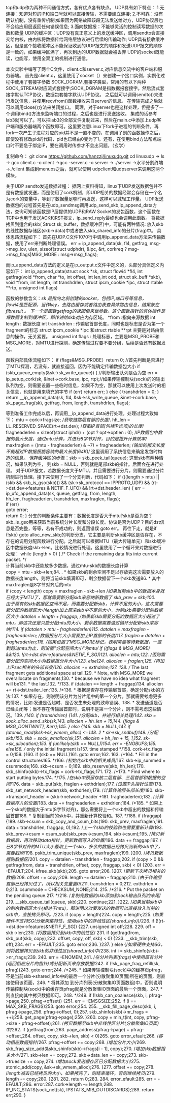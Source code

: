 tcp和udp作为两种不同通信方式，各有优点各有缺点。
UDP具有如下特点：
1.无连接：知道对短的IP和端口号就可以直接传输，不需要建立连接;
2.不可靠：没有确认机制，没有重传机制;如果因为网络故障该段无法发送给对方，UDP协议层也不会给应用层返回任何错误信息;
3.面向数据报：不能够灵活的控制读写数据的次数和数量
UDP的缓冲区：UDP没有真正意义上的发送缓冲区，调用sendto会直接交给内核，由内核将数据传给网络层协议进行后续的传输动作;
UDP具有接收缓冲区，但是这个接收缓冲区不能保证收到的UDP报文的顺序和发送UDP报文的顺序是一致的，如果缓冲区满了，再次到达的UDP数据就会被丢弃
UDP的socket既能读，也能写，使用全双工的机制进行通信。

本次实验中编写了两个C文件，client.c和server.c,对应信息交流中的客户端和服务器端。
首先是client.c，这里使用了socket（）来创建一个接口实例，实例化过程中使用了套接字参数 SOCK_DGRAM,套接字类型，常用的有以下两种SOCK_STREAM对应流式套接字;SOCK_DGRAM是指数据报套接字。然后流式套接字默认TCP协议，数据包套接字默认UDP协议。
之后就可以调用sendto()来进行发送信息，并使用recvfrom()函数接收来自server的信息。
在传输完成之后就可以调用close()方法来关闭接口。
同理，对于server也是这样处理，但是多了一个调用bind()方法来监听端口的过程，之后也是进行发送接收。
集成的话参考lab3就可以了。可以把lab3的全部文件复制过来，然后在main.c中添加上udp客户端和服务器端两个函数即可。这里要注意Linux下fork子进程的判断条件，再fork一次产生子进程对应的pid并不是一直不变的，在调用了别的函数操作之后，即使没有修改pid的代码，pid也已经由0变为了1。还有，在使用bind方法帮点端口时不要急于绑定IP，要在调用时传参才不会出问题。（玄学）

 复制命令： git clone https://github.com/hanzzj/linuxudp.git
 cd linuxudp -> ls -> gcc client.c -o cilent ->gcc -server.c -o server -> ./server ->水平分割终端 ->./client
 集成到menuos之后，就可以使用 udpclient和udpserver来调用这两个模块。
 
 
 关于UDP sendto发送数据过程：
 据网上资料得知，linux下UDP发送数据包并不是有数据就发送，而是使用了cork机制，即UDP相关的数据经常会存储在一个名为cork的变量中，等到了数据量足够时再发送，这样可以减轻工作量。
 UDP发送数据包的过程首先是在udp_sendmsg调用udp_send_skb,ip_append_data方法，查询可知该函数是IP层提供的UDP和RAW Socket的发包函数，这个函数在TCP中也用于发送ACK和RST报文，ip_send_reply最终也会调用此函数。
 将数据拷贝到适合的skb( Struct sk_buffer，数据缓冲区)中，可能有两种情况: 放入skb的线性数据存储区(skb->data)中或者放入skb_shared_info的分片(frag)中。
 具体思路流程如下：
 首先在UDP.C文件1070行中调用ip_append_data方法来传输数据，使用了err来判断处理错误。
 err = ip_append_data(sk, fl4, getfrag, msg->msg_iov, ulen,
		     sizeof(struct udphdr), &ipc, &rt,
		     corkreq ? msg->msg_flags|MSG_MORE : msg->msg_flags);
  
 而ip_append_data方法的定义是在ip_output.c文件中定义的，头部分具体定义内容如下：
 int ip_append_data(struct sock *sk, struct flowi4 *fl4,
		   int getfrag(void *from, char *to, int offset, int len,int odd, struct sk_buff *skb),
		   void *from, int length, int transhdrlen,
		   struct ipcm_cookie *ipc, struct rtable **rtp,
	    unsigned int flags)
     
 函数的参数含义：*sk 是指向之前创建的socket，包括IP,端口号等信息，     
              flowi4是匹配源，当作key，去路由缓存或者路由表查具体路由信息，结果放在fibresult 。
              下一个是函数getfrag的返回值来做参数。这个函数指针的具体操作是将数据复制到缓冲区，即传递给*skb对应内存区域。
               *from :指向来源数据 
              int length : 数据长度
              int transhdrlen : 传输层首部长度，同时也是标志是否为第一个fragment的标志
              struct ipcm_cookie *ipc 和struct rtable **rpt 主要是对路由信息的操作，无关紧要。 
              unsigned int flags : 处理标志，主要是MSG_PROBE和MSG_MORE，对MTU进行探测，确定传输过程要不要分组，后续是否还有数据发送。
              
函数内部具体流程如下：
if (flags&MSG_PROBE）return 0; //首先判断是否进行了MTU探测，若没有，就直接返回，因为不能确定传输数据包大小
if (skb_queue_empty(&sk->sk_write_queue)) {  //判断输出队列是否为空
	err = ip_setup_cork(sk, &inet->cork.base, ipc, rtp);//如果传输控制块(sock)的的输出队列为空，则需要设置一些临时信息，如果不为空，那就可以使用上次发送时的相关信息，也就是用来填充的字节
if (err)
		return err;
	} else {
		transhdrlen = 0;
	}
return __ip_append_data(sk, fl4, &sk->sk_write_queue, &inet->cork.base,
				sk_page_frag(sk), getfrag,
				from, length, transhdrlen, flags);
    
 等到准备工作完成以后，再调用__ip_append_data进行处理。处理过程大致如下：
 mtu = cork->fragsize; /*获取链路层首部的长度*/.     hh_len = LL_RESERVED_SPACE(rt->dst.dev);  /*获取IP首部(包括IP选项)的长度*/     fragheaderlen = sizeof(struct iphdr) + (opt ? opt->optlen : 0);    /*IP数据包中数据的最大长度，通过mtu计算，并进行8字节对齐，目的是提升计算效率*/     maxfraglen = ((mtu - fragheaderlen) & ~7) + fragheaderlen;    /*输出的报文长度不能超过IP数据报能容纳的最大长度(64K)*/
 这里调用了系统信息来确定发包时构造的信息。
 保存缓冲区的步骤：skb = skb_peek_tail(queue); 
 这里skb有两种情况，如果队列为空， 则skb = NULL，否则就是尾部skb的指针。后面会在进行处理。
 对于UDP报文，若数据长度大于MTU，并且需要进行分片，则需要通过分片机制进行处理。接下来使用了一个分支判断，代码如下：
 if (((length > mtu) || (skb && skb_is_gso(skb))) &&	    (sk->sk_protocol == IPPROTO_UDP) &&	    (rt->dst.dev->features & NETIF_F_UFO) && !rt->dst.header_len)
 {      err = ip_ufo_append_data(sk, queue, getfrag, from, length,				
        hh_len, fragheaderlen, transhdrlen,					 maxfraglen, flags);		
	if (err)			
	  goto error;		
	return 0;	}
分支的判断条件主要有：数据长度是否大于mtu?skb是否为空？skb_is_gso用来获取当前系统分片长度和分段长度。协议是否为UDP？目的dst信息是否完整，等等，若有不成功的，则返回错误 goto err。
再往下走，就是if (!skb)	goto alloc_new_skb;的判断分支，它主要是判断skb缓冲区是否存在，不存在的调用分配函数进行分配。之后就可以根据MTU（最大传输单元）和skb缓冲区中数据长度skb->len。比较情况进行处理。这里使用了一个循环来对数据进行处理：
while (length > 0) {         /* Check if the remaining data fits into current packet. */       
计算当前skb中还能放多少数据，通过mtu-skb的数据长度计算         
copy = mtu - skb->len;84.        .         * 如果skb的剩余空间不足以存放完这次需要放入的数据长度length，则将当前skb填满即可，剩余数据留下一个skb发送86.          * 其中maxfraglen是8字节对齐后的mtu         
if (copy < length)             copy = maxfraglen - skb->len        /*如果当前skb中的数据本身就已经大于MTU了，那就需要新分配skb来容纳新数据了          skb_prev = skb;100.                     
由于原有的skb数据区空间不足，而需要分配新skb，计算不足的大小，这次需要新分配的数据区大小length加上原来skb中不足的大小，为新skb需要分配的数据区大小                     datalen = length + fraggap;                  /*如果新skb需要分配的数据区大小超过了mtu，那这次还是只能分配mtu的大小，剩余数据需要通过循环分配新skb来容纳*/114.                     if (datalen > mtu - fragheaderlen)115.                         datalen = maxfraglen - fragheaderlen;                    /*数据报分片大小需要加上IP首部的长度*/117.                     fraglen = datalen + fragheaderlen;118.                     /*如果设置了MSG_MORE标记，表明需要等待新数据，一直到超过mtu为止，则设置"分配空间大小"为mtu*/                     if ((flags & MSG_MORE) &&120.                      !(rt->dst.dev->features&NETIF_F_SG))121.                         alloclen = mtu;122.                     /*否则需要分配的空间大小为数据报分片大小*/123.                     else124.                         alloclen = fraglen;125.                     /*再加上IPsec相关的头部长度*/126.                     alloclen += exthdrlen;127.          128.                     /* The last fragment gets additional space at tail.129.                      * Note, with MSG_MORE we overallocate on fragments,130.                      * because we have no idea what fragment will be131.                      * the last.132.                      */133.                     if (datalen == length + fraggap)134.                         alloclen += rt->dst.trailer_len;135.                     /*136.                      * 根据是否存在传输层首部，确定分配skb的方法:137.                      * 如果存在，则说明该分片为分片组中的第一个分片，那就需要考虑更多的情况，比如:发送是否超时、是否发生未处理的致命错误、138.                      * 发送通道是否已经关闭等；当不存在传输层首部时，说明不是第一个分片，则不需考虑这些情况。139.                      */140.                     if (transhdrlen) {141.                         /*分配skb，并进行相关处理*/142.                         skb = sock_alloc_send_skb(sk,143.                                 alloclen + hh_len + 15,144.                                 (flags & MSG_DONTWAIT), &err);145.                     } else {146.                         skb = NULL;147.                         if (atomic_read(&sk->sk_wmem_alloc) <=148.                          2 * sk->sk_sndbuf)149.                          /*分配skb*/150.                             skb = sock_wmalloc(sk,151.                                      alloclen + hh_len + 15, 1,152.                                      sk->sk_allocation);153.                         if (unlikely(skb == NULL))154.                             err = -ENOBUFS;155.                         else156.                             /* only the initial fragment is157.                              time stamped */158.                             cork->tx_flags = 0;159.                     }160.                     if (skb == NULL)161.                         goto error;162.          163.                     /*164.                      *    Fill in the control structures165.                      */166.                     /*初始化skb中的相关成员*/167.                     skb->ip_summed = csummode;168.                     skb->csum = 0;169.                     skb_reserve(skb, hh_len);170.                     skb_shinfo(skb)->tx_flags = cork->tx_flags;171.          172.                     /*173.                      *    Find where to start putting bytes.174.                      */175.                     /*在skb中预留存放二层首部、三层首部和数据的空间*/176.                     data = skb_put(skb, fraglen + exthdrlen);177.                     /*设置IP头指针位置*/178.                     skb_set_network_header(skb, exthdrlen);179.                     /*计算传输层头部长度*/180.                     skb->transport_header = (skb->network_header +181.                                  fragheaderlen);182.                     /*计算数据存入的位置*/183.                     data += fragheaderlen + exthdrlen;184.                     /*185.                      * 如果上一个skb的数据大于mtu(8字节对齐)，那么需要将上一个skb中超出的数据和传输层首部186.                      * 复制到当前的skb中，并重新计算校验和。187.                      */188.                     if (fraggap) {189.                         skb->csum = skb_copy_and_csum_bits(190.                             skb_prev, maxfraglen,191.                             data + transhdrlen, fraggap, 0);192.                         /*上一个skb的校验和也需要重新计算*/193.                         skb_prev->csum = csum_sub(skb_prev->csum,194.                                      skb->csum);195.                         /*拷贝新数据后，再次移动data指针，更新数据写入的位置*/196.                         data += fraggap;197.                         /*已8字节对齐的MTU大小截取上一个skb，多余的数据已经拷贝到新的skb中了，需要截掉*/198.                         pskb_trim_unique(skb_prev, maxfraglen);199.                     }200.                     /*拷贝新数据到数据区*/201.                     copy = datalen - transhdrlen - fraggap;202.                     if (copy > 0 && getfrag(from, data + transhdrlen, offset, copy, fraggap, skb) < 0) {203.                         err = -EFAULT;204.                         kfree_skb(skb);205.                         goto error;206.                     }207.                     /*更新下次拷贝相关的数据*/208.                     offset += copy;209.                     length -= datalen - fraggap;210.                     /*由于传输层首部已经拷贝过了，所以相关变量置0*/211.                     transhdrlen = 0;212.                     exthdrlen = 0;213.                     csummode = CHECKSUM_NONE;214.          215.                     /*216.                      * Put the packet on the pending queue.217.                      */218.                     /*复制完数据的skb添加到sock输出队列的末尾*/ 219.                     __skb_queue_tail(queue, skb);220.                     continue;221.                 }222.                 /*如果当前skb中的剩余数据区大小(相对于mtu)，那说明这次要发送的数据可以直接放入当前的skb中，直接拷贝即可。*/223.                 if (copy > length)224.                     copy = length;225.                 /*如果硬件不支持SG(分散聚集特性，使用skb中的非线性区(shared_info))*/226.                 if (!(rt->dst.dev->features&NETIF_F_SG)) {227.                     unsigned int off;228.          229.                     off = skb->len;230.                     /*将数据拷贝到skb中的线性区*/        231.                     if (getfrag(from, skb_put(skb, copy),232.                             offset, copy, off, skb) < 0) {233.                         __skb_trim(skb, off);234.                         err = -EFAULT;235.                         goto error;236.                     }237.                 } else {/*如果硬件支持SG，则将数据拷贝到skb的非线性区(shared_info)中*/238.                     int i = skb_shinfo(skb)->nr_frags;239.          240.                     err = -ENOMEM;241.                     /*在分片列表(frags)中使用原有分片(返回相应分片的指针)或分配新页来存放数据*/242.                     if (!sk_page_frag_refill(sk, pfrag))243.                         goto error;244.                     /*245.                      * 如果传输控制块(sock)中的缓存页pfrag，不是当前skb->shared_info中的最后一个分片(分散聚集IO页面)所在的页面，则直接使用该页面，246.                      * 将其添加 到分片列表(分散聚集IO页面数组)中，否则说明传输控制块(sock)中的缓存页pfrag就是分散聚集IO页面的最后一个页面，247.                      * 则直接向其中拷贝数据即可。248.                      */249.                     if (!skb_can_coalesce(skb, i, pfrag->page,250.                              pfrag->offset)) {251.                         err = -EMSGSIZE;252.                         if (i == MAX_SKB_FRAGS)253.                             goto error;254.          255.                         __skb_fill_page_desc(skb, i, pfrag->page,256.                                  pfrag->offset, 0);257.                         skb_shinfo(skb)->nr_frags = ++i;258.                         get_page(pfrag->page);259.                     }260.                     copy = min_t(int, copy, pfrag->size - pfrag->offset);261.                     /*拷贝数据至skb中非线性区分片(分散聚集IO页面)中*/262.                     if (getfrag(from,263.                          page_address(pfrag->page) + pfrag->offset,264.                          offset, copy, skb->len, skb) < 0)265.                         goto error_efault;266.                     /*移动相应数据指针*/267.                     pfrag->offset += copy;268.                     /*增加分片大小*/269.                     skb_frag_size_add(&skb_shinfo(skb)->frags[i - 1], copy);270.                     /*增加skb数据相关大小*/271.                     skb->len += copy;272.                     skb->data_len += copy;273.                     skb->truesize += copy;274.                     /*增加sock发送缓存区已分配数据大小*/275.                     atomic_add(copy, &sk->sk_wmem_alloc);276.                 }277.                 offset += copy;278.                 /*length减去已经拷贝的大小，如果拷完了，则结束循环，否则继续拷贝*/279.                 length -= copy;280.             }281.          282.             return 0;283.          284.         error_efault:285.             err = -EFAULT;286.         error:287.             cork->length -= length;288.             IP_INC_STATS(sock_net(sk), IPSTATS_MIB_OUTDISCARDS);289.             return err;290.         }






              
              
              
